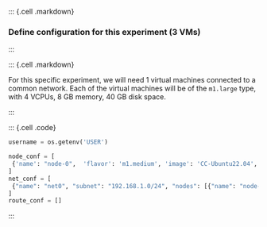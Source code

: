 ::: {.cell .markdown}
### Define configuration for this experiment (3 VMs)
:::

::: {.cell .markdown}

For this specific experiment, we will need 1 virtual machines connected to a common network. Each of the virtual machines will be of the `m1.large` type, with 4 VCPUs, 8 GB memory, 40 GB disk space.

:::

::: {.cell .code}
```python
username = os.getenv('USER')

node_conf = [
 {'name': "node-0",  'flavor': 'm1.medium', 'image': 'CC-Ubuntu22.04', 'packages': ["virtualenv"]}, 
]
net_conf = [
 {"name": "net0", "subnet": "192.168.1.0/24", "nodes": [{"name": "node-0",   "addr": "192.168.1.10"}]},
]
route_conf = []
```
:::
